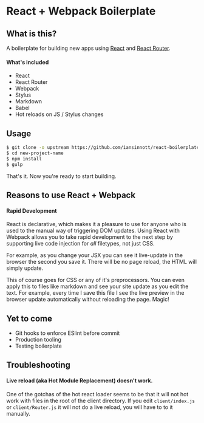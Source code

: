 # React + Webpack Boilerplate

## What is this?

A boilerplate for building new apps using [React][react] and [React Router][rr].

#### What's included

* React
* React Router
* Webpack
* Stylus
* Markdown
* Babel
* Hot reloads on JS / Stylus changes

## Usage

```bash
$ git clone -o upstream https://github.com/iansinnott/react-boilerplate.git new-project-name
$ cd new-project-name
$ npm install
$ gulp
```

That's it. Now you're ready to start building.

## Reasons to use React + Webpack

#### Rapid Development

React is declarative, which makes it a pleasure to use for anyone who is used to the manual way of triggering DOM updates. Using React with Webpack allows you to take rapid development to the next step by supporting live code injection for _all_ filetypes, not just CSS.

For example, as you change your JSX you can see it live-update in the browser the second  you save it. There will be no page reload, the HTML will simply update.

This of course goes for CSS or any of it's preprocessors. You can even apply this to files like markdown and see your site update as you edit the text. For example, every time I save this file I see the live preview in the browser update automatically without reloading the page. Magic!

## Yet to come

* Git hooks to enforce ESlint before commit
* Production tooling
* Testing boilerplate

[react]: http://facebook.github.io/react/
[rr]: https://github.com/rackt/react-router

## Troubleshooting

#### Live reload (aka Hot Module Replacement) doesn't work.

One of the gotchas of the hot react loader seems to be that it will not hot work with files in the root of the client directory. If you edit `client/index.js` or `client/Router.js` it will not do a live reload, you will have to to it manually.
